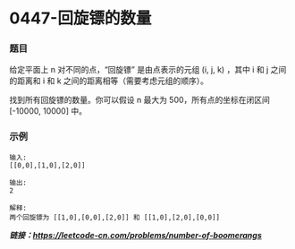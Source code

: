 # 0447-回旋镖的数量

### 题目

给定平面上 n 对不同的点，“回旋镖” 是由点表示的元组 (i, j, k) ，其中 i 和 j 之间的距离和 i 和 k 之间的距离相等（需要考虑元组的顺序）。

找到所有回旋镖的数量。你可以假设 n 最大为 500，所有点的坐标在闭区间 [-10000, 10000] 中。

### 示例

    输入:
    [[0,0],[1,0],[2,0]]

    输出:
    2

    解释:
    两个回旋镖为 [[1,0],[0,0],[2,0]] 和 [[1,0],[2,0],[0,0]]

***链接：https://leetcode-cn.com/problems/number-of-boomerangs***
